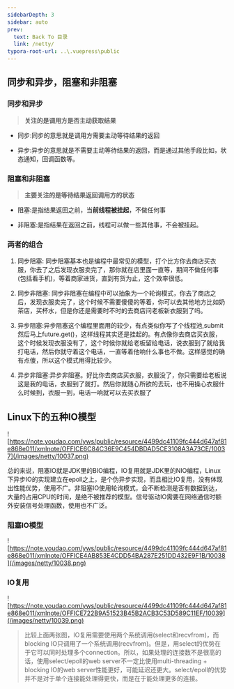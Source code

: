 ```yaml
---
sidebarDepth: 3
sidebar: auto
prev:
  text: Back To 目录
  link: /netty/
typora-root-url: ..\.vuepress\public
---
```




## **同步和异步，阻塞和非阻塞**

### **同步和异步**

> **关注的是调用方是否主动获取结果**

- 同步:同步的意思就是调用方需要主动等待结果的返回

- 异步:异步的意思就是不需要主动等待结果的返回，而是通过其他手段比如，状态通知，回调函数等。

### **阻塞和非阻塞**

> **主要关注的是等待结果返回调用方的状态**

- 阻塞:是指结果返回之前，当**前线程被挂起**，不做任何事

- 非阻塞:是指结果在返回之前，线程可以做一些其他事，不会被挂起。



### **两者的组合**

1. 同步阻塞: 同步阻塞基本也是编程中最常见的模型，打个比方你去商店买衣服，你去了之后发现衣服卖完了，那你就在店里面一直等，期间不做任何事(包括看手机)，等着商家进货，直到有货为止，这个效率很低。

2. 同步非阻塞: 同步非阻塞在编程中可以抽象为一个轮询模式，你去了商店之后，发现衣服卖完了，这个时候不需要傻傻的等着，你可以去其他地方比如奶茶店，买杯水，但是你还是需要时不时的去商店问老板新衣服到了吗。

3. 异步阻塞:异步阻塞这个编程里面用的较少，有点类似你写了个线程池,submit然后马上future.get()，这样线程其实还是挂起的。有点像你去商店买衣服，这个时候发现衣服没有了，这个时候你就给老板留给电话，说衣服到了就给我打电话，然后你就守着这个电话，一直等着他响什么事也不做。这样感觉的确有点傻，所以这个模式用得比较少。

4. 异步非阻塞:异步非阻塞。好比你去商店买衣服，衣服没了，你只需要给老板说这是我的电话，衣服到了就打。然后你就随心所欲的去玩，也不用操心衣服什么时候到，衣服一到，电话一响就可以去买衣服了





## Linux下的五种IO模型

![https://note.youdao.com/yws/public/resource/4499dc41109fc444d647af81e868e011/xmlnote/OFFICE6C84C36E9C454DBDAD5CE3108A3A73CE/10037](/images/netty/10037.png)

总的来说，阻塞IO就是JDK里的BIO编程，IO复用就是JDK里的NIO编程，Linux下异步IO的实现建立在epoll之上，是个伪异步实现，而且相比IO复用，没有体现出性能优势，使用不广。非阻塞IO使用轮询模式，会不断检测是否有数据到达，大量的占用CPU的时间，是绝不被推荐的模型。信号驱动IO需要在网络通信时额外安装信号处理函数，使用也不广泛。



### 阻塞IO模型

![https://note.youdao.com/yws/public/resource/4499dc41109fc444d647af81e868e011/xmlnote/OFFICE4AB853E4CDD54BA287E251DD432E9F1B/10038](/images/netty/10038.png)

### IO复用

![https://note.youdao.com/yws/public/resource/4499dc41109fc444d647af81e868e011/xmlnote/OFFICE722B9A51523B45B2ACB3C53D589C11EF/10039](/images/netty/10039.png)

> 比较上面两张图，IO复用需要使用两个系统调用(select和recvfrom)，而blocking IO只调用了一个系统调用(recvfrom)。但是，用select的优势在于它可以同时处理多个connection。所以，如果处理的连接数不是很高的话，使用select/epoll的web server不一定比使用multi-threading + blocking IO的web server性能更好，可能延迟还更大。select/epoll的优势并不是对于单个连接能处理得更快，而是在于能处理更多的连接。